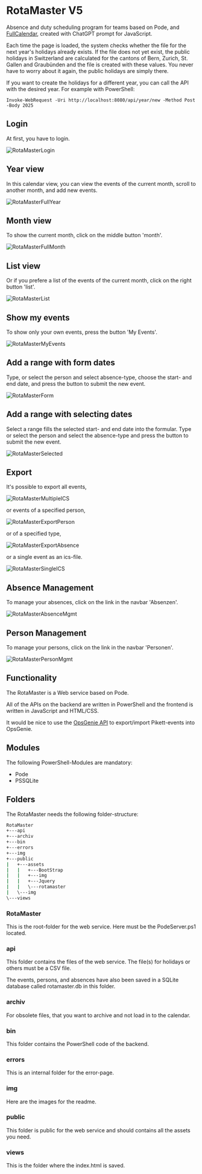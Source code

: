 # RotaMaster V5

Absence and duty scheduling program for teams based on Pode, and [FullCalendar](https://fullcalendar.io/), created with ChatGPT prompt for JavaScript.

Each time the page is loaded, the system checks whether the file for the next year's holidays already exists. If the file does not yet exist, the public holidays in Switzerland are calculated for the cantons of Bern, Zurich, St. Gallen and Graubünden and the file is created with these values. You never have to worry about it again, the public holidays are simply there.

If you want to create the holidays for a different year, you can call the API with the desired year. For example with PowerShell:

````Invoke-WebRequest -Uri http://localhost:8080/api/year/new -Method Post -Body 2025````

## Login

At first, you have to login.

![RotaMasterLogin](./img/RotaMasterLogin.png)

## Year view

In this calendar view, you can view the events of the current month, scroll to another month, and add new events.

![RotaMasterFullYear](./img/RotaMasterFullYear.png)

## Month view

To show the current month, click on the middle button 'month'.

![RotaMasterFullMonth](./img/RotaMasterFullMonth.png)

## List view

Or if you prefere a list of the events of the current month, click on the right button 'list'.

![RotaMasterList](./img/RotaMasterList.png)

## Show my events

To show only your own events, press the button 'My Events'.

![RotaMasterMyEvents](./img/RotaMasterMyEvents.png)

## Add a range with form dates

Type, or select the person and select absence-type, choose the start- and end date, and press the button to submit the new event.

![RotaMasterForm](./img/RotaMasterForm.png)

## Add a range with selecting dates

Select a range fills the selected start- and end date into the formular. Type or select the person and select the absence-type and press the button to submit the new event.

![RotaMasterSelected](./img/RotaMasterSelected.png)

## Export

It's possible to export all events,

![RotaMasterMultipleICS](./img/RotaMasterMultipleICS.png)

or events of a specified person,

![RotaMasterExportPerson](./img/RotaMasterExportPerson.png)

or of a specified type,

![RotaMasterExportAbsence](./img/RotaMasterExportAbsence.png)

or a single event as an ics-file.

![RotaMasterSingleICS](./img/RotaMasterSingleICS.png)

## Absence Management

To manage your absences, click on the link in the navbar 'Absenzen'.

![RotaMasterAbsenceMgmt](./img/RotaMasterAbsenceMgmt.png)

## Person Management

To manage your persons, click on the link in the navbar 'Personen'.

![RotaMasterPersonMgmt](./img/RotaMasterPersonMgmt.png)

## Functionality

The RotaMaster is a Web service based on Pode.

All of the APIs on the backend are written in PowerShell and the frontend is written in JavaScript and HTML/CSS.

It would be nice to use the [OpsGenie API](https://docs.opsgenie.com/docs/api-overview) to export/import Pikett-events into OpsGenie.

## Modules

The following PowerShell-Modules are mandatory:

- Pode
- PSSQLite

## Folders

The RotaMaster needs the following folder-structure:

````cmd
RotaMaster
+---api
+---archiv
+---bin
+---errors
+---img
+---public
|   +---assets
|   |   +---BootStrap
|   |   +---img
|   |   +---Jquery
|   |   \---rotamaster
|   \---img
\---views
````

### RotaMaster

This is the root-folder for the web service. Here must be the PodeServer.ps1 located.

### api

This folder contains the files of the web service. The file(s) for holidays or others must be a CSV file.

The events, persons, and absences have also been saved in a SQLite database called rotamaster.db in this folder.

### archiv

For obsolete files, that you want to archive and not load in to the calendar.

### bin

This folder contains the PowerShell code of the backend.

### errors

This is an internal folder for the error-page.

### img

Here are the images for the readme.

### public

This folder is public for the web service and should contains all the assets you need.

### views

This is the folder where the index.html is saved.
